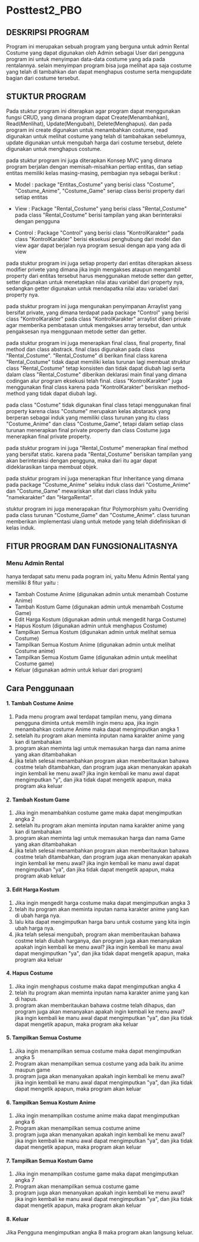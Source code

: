 # Posttest2_PBO
## DESKRIPSI PROGRAM
Program ini merupakan sebuah program yang berguna untuk admin Rental Costume yang dapat digunakan oleh Admin sebagai User dari pengguna program ini untuk menyimpan data-data costume yang ada pada rentalannya. selain menyimpan program bisa juga melihat apa saja costume yang telah di tambahkan dan dapat menghapus costume serta mengupdate bagian dari costume tersebut.
## STUKTUR PROGRAM
Pada stuktur program ini diterapkan agar program dapat menggunakan fungsi CRUD, yang dimana program dapat Create(Menambahkan), Read(Menlihat), Update(Mengubah), Delete(Menghapus). dan pada program ini create digunakan untuk menambahkan costume, read digunakan untuk melihat costume yang telah di tambahakan sebelumnya, update digunakan untuk mengubah harga dari costume tersebut, delete digunakan untuk menghapus costume.

pada stuktur program ini juga diterapkan Konsep MVC yang dimana program berjalan dengan memisah-misahkan pertiap entitas, dan setiap entitas memiliki kelas masing-masing, pembagian nya sebagai berikut :

- Model : package "Entitas_Costume" yang berisi class "Costume", "Costume_Anime", "Costume_Game" seriap class berisi property dari setiap entitas

- View : Package "Rental_Costume" yang berisi class "Rental_Costume" pada class "Rental_Costume" berisi tampilan yang akan berinteraksi dengan pengguna
  
- Control : Package "Control" yang berisi class "KontrolKarakter" pada class "KontrolKarakter" berisi eksekusi penghubung dari model dan view agar dapat berjalan nya program sesuai dengan apa yang ada di view

pada stuktur program ini juga setiap property dari entitas diterapkan aksess modifier privete yang dimana jika ingin mengakses ataupun mengambil property dari entitas tersebut harus menggunakan metode setter dan getter, setter digunakan untuk menetapkan nilai atau variabel dari property nya, sedangkan getter digunakan untuk mendapatka nilai atau variabel dari property nya.

pada stuktur program ini juga mengunakan penyimpanan Arraylist yang bersifat private, yang dimana terdapat pada package  "Control" yang berisi class "KontrolKarakter" pada class "KontrolKarakter" arraylist diberi private agar memberika pembatasan untuk mengakses array tersebut, dan untuk pengaksesan nya menggunaan metode setter dan getter.

pada stuktur program ini juga menerapkan final class, final property, final method dan class abstrack.
final class digunakan pada class "Rental_Costume". "Rental_Costume" di berikan final class karena "Rental_Costume" tidak dapat memiliki kelas turunan lagi membuat struktur class "Rental_Costume" tetap konsisten dan tidak dapat diubah lagi serta dalam class "Rental_Costume" diberikan deklarasi main final yang dimana codingan alur program eksekusi telah final. 
class "KontrolKarakter" juga menggunakan final class karena pada "KontrolKarakter" berisikan method-method yang tidak dapat diubah lagi.

pada class "Costume" tidak digunakan final class tetapi menggunakan final property karena class "Costume" merupakan kelas abstarack yang berperan sebagai induk yang memiliki class turunan yang itu class "Costume_Anime" dan class "Costume_Game", tetapi dalam setiap class turunan menerapkan final private property dan class Costume juga menerapkan final private property.

pada stuktur program ini juga "Rental_Costume" menerapkan final method yang bersifat static. karena pada "Rental_Costume" berisikan tampilan yang akan berinteraksi dengan pengguna, maka dari itu agar dapat dideklarasikan tanpa membuat objek.

pada stuktur program ini juga menerapkan fitur Inheritance yang dimana pada package "Costume_Anime" selaku induk class dari "Costume_Anime" dan "Costume_Game" mewariskan sifat dari class Induk yaitu "namekarakter" dan "HargaRental".

stuktur program ini juga menerapakan fitur Polymorphism yaitu Overriding pada class turunan "Costume_Game" dan "Costume_Anime". class turunan memberikan implementasi ulang untuk metode yang telah didefinisikan di kelas induk.

## FITUR PROGRAM DAN FUNGSIONALITASNYA
### Menu Admin Rental
hanya terdapat satu menu pada pogram ini, yaitu Menu Admin Rental yang memiliki 8 fitur yaitu :

- Tambah Costume Anime (digunakan admin untuk menambah Costume Anime)
- Tambah Kostum Game (digunakan admin untuk menambah Costume Game)
- Edit Harga Kostum (digunakan admin untuk mengedit harga Costume)
- Hapus Kostum (digunakan admin untuk menghapus Costume)
- Tampilkan Semua Kostum (digunakan admin untuk melihat semua Costume)
- Tampilkan Semua Kostum Anime (digunakan admin untuk melihat Costume anime)
- Tampilkan Semua Kostum Game (digunakan admin untuk meelihat Costume game)
- Keluar (digunakan admin untuk keluar dari program)

## Cara Penggunaan 
#### 1. Tambah Costume Anime
1. Pada menu program awal terdapat tampilan menu, yang dimana pengguna diminta untuk memilih ingin menu apa, jika ingin menambahkan costume Anime maka dapat mengimputkan angka 1
2. setelah itu program akan meminta inputan nama karakter anime yang kan di tambahakan
3. program akan meminta lagi untuk memasukan harga dan nama anime yang akan ditambahakan
4. jika telah selesai menambahkan program akan memberitaukan bahawa costme telah ditambahkan, dan program juga akan menanyakan apakah ingin kembali ke menu awal? jika ingin kembali ke manu awal dapat mengimputkan "y", dan jika tidak dapat mengetik apapun, maka program aka keluar
#### 2. Tambah Kostum Game
1. Jika ingin menambahkan costume game maka dapat mengimputkan angka 2
2. setelah itu program akan meminta inputan nama karakter anime yang kan di tambahakan
3. program akan meminta lagi untuk memasukan harga dan nama Game yang akan ditambahakan
4. jika telah selesai menambahkan program akan memberitaukan bahawa costme telah ditambahkan, dan program juga akan menanyakan apakah ingin kembali ke menu awal? jika ingin kembali ke manu awal dapat mengimputkan "ya", dan jika tidak dapat mengetik apapun, maka program akab keluar
#### 3. Edit Harga Kostum 
1. Jika ingin mengedit harga costume maka dapat mengimputkan angka 3
2. telah itu program akan meminta inputan nama karakter anime yang kan di ubah harga nya.
3. lalu kita dapat mengimputkan harga baru untuk costume yang kita ingin ubah harga nya.
4. jika telah selesai mengubah, program akan memberitaukan bahawa costme telah diubah harganya, dan program juga akan menanyakan apakah ingin kembali ke menu awal? jika ingin kembali ke manu awal dapat mengimputkan "ya", dan jika tidak dapat mengetik apapun, maka program aka keluar
#### 4. Hapus Costume
1. Jika ingin menghapus costume maka dapat mengimputkan angka 4
2. telah itu program akan meminta inputan nama karakter anime yang kan di hapus.
3. program akan memberitaukan bahawa costme telah dihapus, dan program juga akan menanyakan apakah ingin kembali ke menu awal? jika ingin kembali ke manu awal dapat mengimputkan "ya", dan jika tidak dapat mengetik apapun, maka program aka keluar
#### 5. Tampilkan Semua Costume
1. Jika ingin menampilkan semua costume maka dapat mengimputkan angka 5
2. Program akan menampilkan semua costume yang ada baik itu anime maupun game
3. program juga akan menanyakan apakah ingin kembali ke menu awal? jika ingin kembali ke manu awal dapat mengimputkan "ya", dan jika tidak dapat mengetik apapun, maka program akan keluar
#### 6. Tampilkan Semua Kostum Anime
1. Jika ingin menampilkan costume anime maka dapat mengimputkan angka 6
2. Program akan menampilkan semua costume anime
3. program juga akan menanyakan apakah ingin kembali ke menu awal? jika ingin kembali ke manu awal dapat mengimputkan "ya", dan jika tidak dapat mengetik apapun, maka program akan keluar
#### 7. Tampilkan Semua Kostum Game
1. Jika ingin menampilkan costume game maka dapat mengimputkan angka 7
2. Program akan menampilkan semua costume game
3. program juga akan menanyakan apakah ingin kembali ke menu awal? jika ingin kembali ke manu awal dapat mengimputkan "ya", dan jika tidak dapat mengetik apapun, maka program akan keluar
#### 8. Keluar 
Jika Pengguna mengimputkan angka 8 maka program akan langsung keluar.


